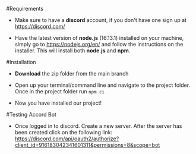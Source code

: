 #Requirements

* Make sure to have a **discord** account, if you don't have one sign up at https://discord.com/

* Have the latest version of **node.js** (16.13.1) installed on your machine, simply go to https://nodejs.org/en/ and follow the instructions on the installer. This will install both **node.js** and **npm**.

#Installation

* **Download** the zip folder from the main branch

* Open up your terminal/command line and navigate to the project folder. Once in the project folder run `npm ci`

* Now you have installed our project!

#Testing Accord Bot

* Once logged in to discord. Create a new server. After the server has been created click on the following link: https://discord.com/api/oauth2/authorize?client_id=916183042341601311&permissions=8&scope=bot